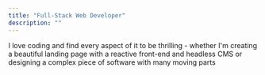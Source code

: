 ```yaml
---
title: "Full-Stack Web Developer"
description: ""
---
```


I love coding and find every aspect of it to be thrilling - whether I'm creating a beautiful landing page with a reactive front-end and headless CMS or designing a complex piece of software with many moving parts